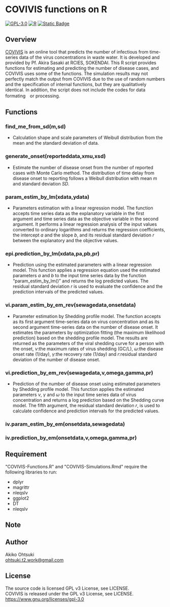# COVIVIS functions on R

[![GPL-3.0](https://custom-icon-badges.herokuapp.com/badge/license-GPL%203.0-8BB80A.svg?logo=law&logoColor=white)]()
[![R](https://custom-icon-badges.herokuapp.com/badge/R-198CE7.svg?logo=R&logoColor=white)]()
[![Static Badge](https://img.shields.io/badge/COVIVIS-v1.0.0-CCCCCC?link=https%3A%2F%2Fcovivis.soken.ac.jp%2F)](https://covivis.soken.ac.jp/)


## Overview
[COVIVIS](https://covivis.soken.ac.jp/) is an online tool that predicts the number of infectious from time-series data of the virus concentrations in waste water. It is developed and provided by Pf. Akira Sasaki at RCIES, SOKENDAI. This R script provides functions for estimating and predicting the number of disease cases, and COVIVIS uses some of the functions. The simulation results may not perfectly match the output from COVIVIS due to the use of random numbers and the specification of internal functions, but they are qualitatively identical. In addition, the script does not include the codes for data formating　or processing.

## Functions
### find_me_from_sd(m,sd)
- Calculation shape and scale parameters of Weibull distribution from the mean and the standard deviation of data.

### generate_onset(reporteddata,xmu,xsd)
- Estimate the number of disease onset from the number of reported cases with Monte Carlo method. The distribution of time delay from disease onset to reporting follows a Weibull distribution with mean $m$ and standard deviation $SD$.

### param_estim_by_lm(xdata,ydata)
- Parameters estimation with a linear regression model. 
The function accepts time series data as the explanatory variable in the first argument and time series data as the objective variable in the second argument. It performs a linear regression analysis of the input values converted to ordinary logarithms and returns the regression coefficients, the intercept $a$ and the slope $b$, and its residual standard deviation $r$ between the explanatory and the objective values.

### epi.prediction_by_lm(xdata,pa,pb,pr)
- Prediction using the estimated parameters with a linear regression model. This function applies a regression equation used the estimated parameters $a$ and $b$ to the input time series data by the function “param_estim_by_lm()” and returns the log predicted values. The residual standard deviation $r$ is used to evaluate the confidence and the prediction intervals of the predicted values.

### vi.param_estim_by_em_rev(sewagedata,onsetdata)
- Parameter estimation by Shedding profile model. The function accepts as its first argument time-series data on virus concentration and as its second argument time-series data on the number of disease onset. It estimates the parameters by optimization fitting (the maximum likelihood prediction) based on the shedding profile model.
 The results are returned as the parameters of the viral shedding curve for a person with the onset, $\nu$:the maximum rates of virus shedding (GC/L), $\omega$:the disease onset rate (1/day), $\gamma$:the recovery rate (1/day) and $r$:residual standard deviation of the number of disease onset.

### vi.prediction_by_em_rev(sewagedata,v,omega,gamma,pr)
- Prediction of the number of disease onset using estimated parameters by Shedding profile model.
 This function applies the estimated parameters $\nu$, $\gamma$ and $\omega$ to the input time series data of virus concentration and returns a log prediction based on the Shedding curve model. The fifth argument, the residual standard deviation $r$, is used to calculate confidence and prediction intervals for the predicted values. 

### iv.param_estim_by_em(onsetdata,sewagedata)
### iv.prediction_by_em(onsetdata,v,omega,gamma,pr)

## Requirement 
"COVIVIS-Functions.R" and "COVIVIS-Simulations.Rmd" require the following libraries to run:
- dplyr 
- magrittr
- nleqslv
- ggplot2
- DT
- nleqslv

## Note

## Author
Akiko Ohtsuki <br>
ohtsuki.t2.work@gmail.com

## License
The source code is licensed GPL v3 License, see LICENSE.<br>
COVIVIS is released under the GPL v3 License, see LICENSE.<br>
https://www.gnu.org/licenses/gpl-3.0
